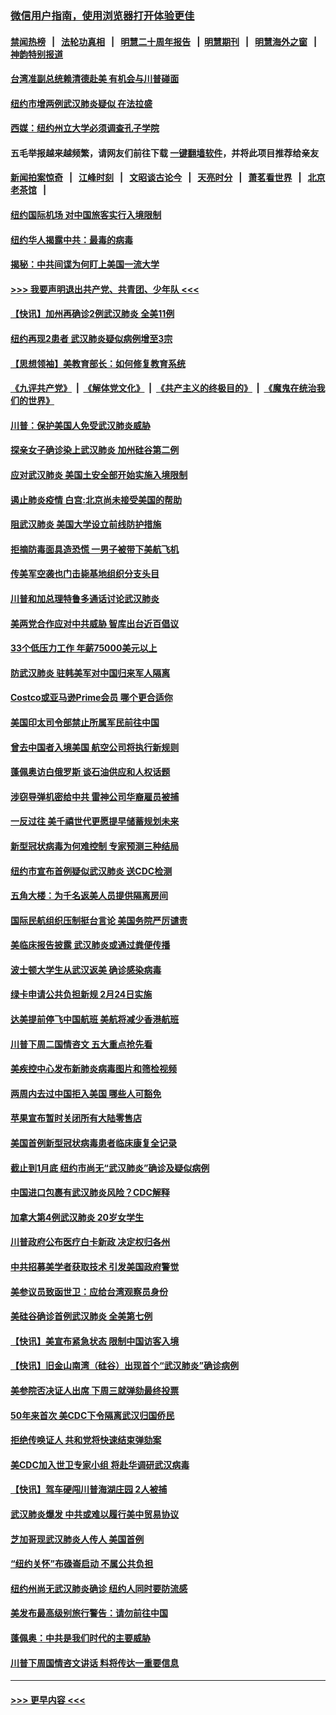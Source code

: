 ### [微信用户指南，使用浏览器打开体验更佳](https://github.com/gfw-breaker/banned-news1/blob/master/indexes/wechat-guide.md?t=0)
#### [禁闻热榜](热点新闻.md?t=0)  &nbsp;&nbsp;|&nbsp;&nbsp; [法轮功真相](https://github.com/gfw-breaker/truth/blob/master/README.md?t=0) &nbsp;&nbsp;|&nbsp;&nbsp; [明慧二十周年报告](https://github.com/gfw-breaker/mh-reports/blob/master/README.md?t=0) &nbsp;&nbsp;|&nbsp;&nbsp;[明慧期刊](https://github.com/gfw-breaker/mh-qikan) &nbsp;&nbsp;|&nbsp;&nbsp; [明慧海外之窗](https://github.com/gfw-breaker/mh-news/blob/master/README.md?t=0) &nbsp;&nbsp;|&nbsp;&nbsp; [神韵特别报道](https://github.com/gfw-breaker/mh-news/blob/master/shenyun.md?t=0)
#### [台湾准副总统赖清德赴美 有机会与川普碰面](../pages/nsc412/n11841332.md?t=02032233) 
#### [纽约市增两例武汉肺炎疑似 在法拉盛](../pages/nsc412/n11840625.md?t=02032233) 
#### [西媒：纽约州立大学必须调查孔子学院](../pages/nsc412/n11840637.md?t=02032233) 
#### 五毛举报越来越频繁，请网友们前往下载 [一键翻墙软件](https://github.com/gfw-breaker/ssr-accounts)，并将此项目推荐给亲友
#### [新闻拍案惊奇](https://github.com/gfw-breaker/banned-news1/blob/master/pages/link4.md) &nbsp;&nbsp;|&nbsp;&nbsp; [江峰时刻](https://github.com/gfw-breaker/banned-news1/blob/master/pages/link4.md) &nbsp;&nbsp;|&nbsp;&nbsp; [文昭谈古论今](https://github.com/gfw-breaker/banned-news1/blob/master/pages/link4.md) &nbsp;&nbsp;|&nbsp;&nbsp; [天亮时分](https://github.com/gfw-breaker/banned-news1/blob/master/pages/link4.md) &nbsp;&nbsp;|&nbsp;&nbsp; [萧茗看世界](https://github.com/gfw-breaker/banned-news1/blob/master/pages/link4.md) &nbsp;&nbsp;|&nbsp;&nbsp; [北京老茶馆](https://github.com/gfw-breaker/banned-news1/blob/master/pages/link4.md) &nbsp;&nbsp;|&nbsp;&nbsp; 
#### [纽约国际机场  对中国旅客实行入境限制](../pages/nsc412/n11840619.md?t=02032233) 
#### [纽约华人揭露中共：最毒的病毒](../pages/nsc412/n11840631.md?t=02032233) 
#### [揭秘：中共间谍为何盯上美国一流大学](../pages/nsc412/n11840270.md?t=02032233) 
#### [>>> 我要声明退出共产党、共青团、少年队 <<<](https://github.com/begood0513/goodnews/blob/master/quit/letter.md) 
#### [【快讯】加州再确诊2例武汉肺炎 全美11例](../pages/nsc412/n11840339.md?t=02032233) 
#### [纽约再现2患者 武汉肺炎疑似病例增至3宗](../pages/nsc412/n11840010.md?t=02032233) 
#### [【思想领袖】美教育部长：如何修复教育系统](../pages/nsc412/n11690865.md?t=02032233) 
#### [《九评共产党》](https://github.com/begood0513/9ping.md/blob/master/README.md) &nbsp;|&nbsp; [《解体党文化》](../../../../jtdwh.md/blob/master/README.md)  &nbsp;|&nbsp; [《共产主义的终极目的》](../../../../gczydzjmd.md/blob/master/README.md) &nbsp;|&nbsp; [《魔鬼在统治我们的世界》](../../../../mgztzwmdsj.md/blob/master/README.md) 
#### [川普：保护美国人免受武汉肺炎威胁](../pages/nsc412/n11839718.md?t=02032233) 
#### [探亲女子确诊染上武汉肺炎 加州硅谷第二例](../pages/nsc412/n11839784.md?t=02032233) 
#### [应对武汉肺炎 美国土安全部开始实施入境限制](../pages/nsc412/n11839729.md?t=02032233) 
#### [遏止肺炎疫情 白宫:北京尚未接受美国的帮助](../pages/nsc412/n11839660.md?t=02032233) 
#### [阻武汉肺炎 美国大学设立前线防护措施](../pages/nsc412/n11839479.md?t=02032233) 
#### [拒摘防毒面具造恐慌 一男子被带下美航飞机](../pages/nsc412/n11839455.md?t=02032233) 
#### [传美军空袭也门击毙基地组织分支头目](../pages/nsc412/n11839210.md?t=02032233) 
#### [川普和加总理特鲁多通话讨论武汉肺炎](../pages/nsc412/n11839128.md?t=02032233) 
#### [美两党合作应对中共威胁 智库出台近百倡议](../pages/nsc412/n11838437.md?t=02032233) 
#### [33个低压力工作 年薪75000美元以上](../pages/nsc412/n11834441.md?t=02032233) 
#### [防武汉肺炎 驻韩美军对中国归来军人隔离](../pages/nsc412/n11838970.md?t=02032233) 
#### [Costco或亚马逊Prime会员 哪个更合适你](../pages/nsc412/n11834459.md?t=02032233) 
#### [美国印太司令部禁止所属军民前往中国](../pages/nsc412/n11838418.md?t=02032233) 
#### [曾去中国者入境美国 航空公司将执行新规则](../pages/nsc412/n11838375.md?t=02032233) 
#### [蓬佩奥访白俄罗斯 谈石油供应和人权话题](../pages/nsc412/n11838242.md?t=02032233) 
#### [涉窃导弹机密给中共 雷神公司华裔雇员被捕](../pages/nsc412/n11838129.md?t=02032233) 
#### [一反过往 美千禧世代更愿提早储蓄规划未来](../pages/nsc412/n11837601.md?t=02032233) 
#### [新型冠状病毒为何难控制 专家预测三种结局](../pages/nsc412/n11838002.md?t=02032233) 
#### [纽约市宣布首例疑似武汉肺炎 送CDC检测](../pages/nsc412/n11837852.md?t=02032233) 
#### [五角大楼：为千名返美人员提供隔离房间](../pages/nsc412/n11837831.md?t=02032233) 
#### [国际民航组织压制挺台言论 美国务院严厉谴责](../pages/nsc412/n11837791.md?t=02032233) 
#### [美临床报告披露 武汉肺炎或通过粪便传播](../pages/nsc412/n11837626.md?t=02032233) 
#### [波士顿大学生从武汉返美 确诊感染病毒](../pages/nsc412/n11837580.md?t=02032233) 
#### [绿卡申请公共负担新规 2月24日实施](../pages/nsc412/n11836634.md?t=02032233) 
#### [达美提前停飞中国航班 美航将减少香港航班](../pages/nsc412/n11837649.md?t=02032233) 
#### [川普下周二国情咨文 五大重点抢先看](../pages/nsc412/n11837512.md?t=02032233) 
#### [美疾控中心发布新肺炎病毒图片和筛检视频](../pages/nsc412/n11837491.md?t=02032233) 
#### [两周内去过中国拒入美国 哪些人可豁免](../pages/nsc412/n11837400.md?t=02032233) 
#### [苹果宣布暂时关闭所有大陆零售店](../pages/nsc412/n11837097.md?t=02032233) 
#### [美国首例新型冠状病毒患者临床康复全记录](../pages/nsc412/n11836513.md?t=02032233) 
#### [截止到1月底  纽约市尚无“武汉肺炎”确诊及疑似病例](../pages/nsc412/n11836657.md?t=02032233) 
#### [中国进口包裹有武汉肺炎风险？CDC解释](../pages/nsc412/n11836321.md?t=02032233) 
#### [加拿大第4例武汉肺炎 20岁女学生](../pages/nsc412/n11836537.md?t=02032233) 
#### [川普政府公布医疗白卡新政 决定权归各州](../pages/nsc412/n11836336.md?t=02032233) 
#### [中共招募美学者获取技术 引发美国政府警觉](../pages/nsc412/n11836277.md?t=02032233) 
#### [美参议员致函世卫：应给台湾观察员身份](../pages/nsc412/n11836183.md?t=02032233) 
#### [美硅谷确诊首例武汉肺炎 全美第七例](../pages/nsc412/n11836093.md?t=02032233) 
#### [【快讯】美宣布紧急状态 限制中国访客入境](../pages/nsc412/n11836030.md?t=02032233) 
#### [【快讯】旧金山南湾（硅谷）出现首个“武汉肺炎”确诊病例](../pages/nsc412/n11836084.md?t=02032233) 
#### [美参院否决证人出席 下周三就弹劾最终投票](../pages/nsc412/n11835900.md?t=02032233) 
#### [50年来首次 美CDC下令隔离武汉归国侨民](../pages/nsc412/n11835854.md?t=02032233) 
#### [拒绝传唤证人 共和党将快速结束弹劾案](../pages/nsc412/n11835573.md?t=02032233) 
#### [美CDC加入世卫专家小组 将赴华调研武汉病毒](../pages/nsc412/n11835584.md?t=02032233) 
#### [【快讯】驾车硬闯川普海湖庄园 2人被捕](../pages/nsc412/n11835785.md?t=02032233) 
#### [武汉肺炎爆发 中共或难以履行美中贸易协议](../pages/nsc412/n11834752.md?t=02032233) 
#### [芝加哥现武汉肺炎人传人 美国首例](../pages/nsc412/n11834730.md?t=02032233) 
#### [“纽约关怀”布碌崙启动  不属公共负担](../pages/nsc412/n11834269.md?t=02032233) 
#### [纽约州尚无武汉肺炎确诊  纽约人同时要防流感](../pages/nsc412/n11834247.md?t=02032233) 
#### [美发布最高级别旅行警告：请勿前往中国](../pages/nsc412/n11834038.md?t=02032233) 
#### [蓬佩奥：中共是我们时代的主要威胁](../pages/nsc412/n11833434.md?t=02032233) 
#### [川普下周国情咨文讲话 料将传达一重要信息](../pages/nsc412/n11833714.md?t=02032233) 

----
#### [ >>> 更早内容 <<< ](../indexes/nsc412-earlier.md)
